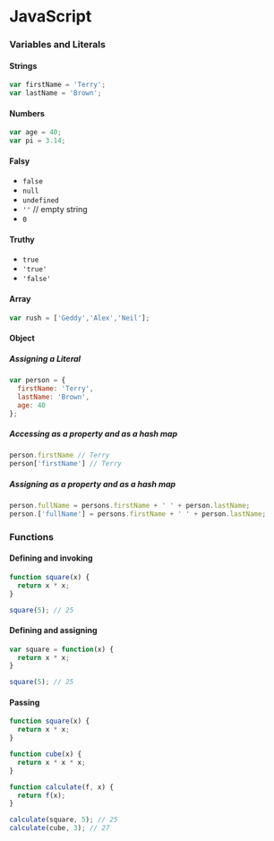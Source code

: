 

# JavaScript

### Variables and Literals

#### Strings

```javascript
var firstName = 'Terry';
var lastName = 'Brown';
```

#### Numbers

```javascript
var age = 40;
var pi = 3.14;
```

#### Falsy

* `false`
* `null`
* `undefined`
* `''`  // empty string
* `0`

#### Truthy

* `true`
* `'true'`
* `'false'`

#### Array

```javascript
var rush = ['Geddy','Alex','Neil'];
```

#### Object

##### Assigning a Literal

```javascript
var person = {
  firstName: 'Terry',
  lastName: 'Brown',
  age: 40
};
```

##### Accessing as a property and as a hash map

```javascript
person.firstName // Terry
person['firstName'] // Terry
```

##### Assigning as a property and as a hash map

```javascript
person.fullName = persons.firstName + ' ' + person.lastName;
person.['fullName'] = persons.firstName + ' ' + person.lastName;
```

### Functions

#### Defining and invoking

```javascript
function square(x) {
  return x * x;
}

square(5); // 25
```

#### Defining and assigning

```javascript
var square = function(x) {
  return x * x;
}

square(5); // 25
```

#### Passing

```javascript
function square(x) {
  return x * x;
}

function cube(x) {
  return x * x * x;
}

function calculate(f, x) {
  return f(x);
}

calculate(square, 5); // 25
calculate(cube, 3); // 27
```
